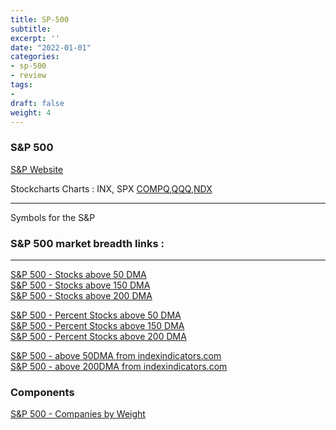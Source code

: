```yaml
---
title: SP-500 
subtitle:
excerpt: ''
date: "2022-01-01"
categories:
- sp-500 
- review
tags:
- 
draft: false
weight: 4
---
```



### S&P 500 
  [S&P Website ](https://www.spglobal.com/spdji/en/indices/equity/sp-500/#overview)
  
  Stockcharts Charts : INX, SPX  [COMPQ](<https://schrts.co/bPcZMrRF>),[QQQ](<https://schrts.co/ibqGvDCU>),[NDX](<https://schrts.co/daGJVDzy>) 


----
Symbols for the S&P

### S&P 500 market breadth links : 

----

 [S&P 500 - Stocks above 50 DMA](https://schrts.co/IWsFrQtp)</br>
 [S&P 500 - Stocks above 150 DMA](https://schrts.co/cKKsqwgW)</br>
 [S&P 500 - Stocks above 200 DMA](https://schrts.co/WywjiUGY)</br>
 
 
 [S&P 500 - Percent Stocks above 50 DMA](https://schrts.co/iZdTVQXe)</br>
 [S&P 500 - Percent Stocks above 150 DMA](https://schrts.co/FAQdRUyA)</br>
 [S&P 500 - Percent Stocks above 200 DMA](https://schrts.co/iZdTVQXe)</br>
 
 
 [S&P 500 - above 50DMA from indexindicators.com](<https://www.indexindicators.com/charts/sp500-vs-sp500-stocks-above-50d-sma-params-x-x-x-x/>) </br>
 [S&P 500 - above 200DMA from indexindicators.com](<https://www.indexindicators.com/charts/sp500-vs-sp500-stocks-above-200d-sma-params-x-x-x-x/>)</br>




###  Components 

 [S&P 500 - Companies by Weight](https://www.slickcharts.com/sp500)
